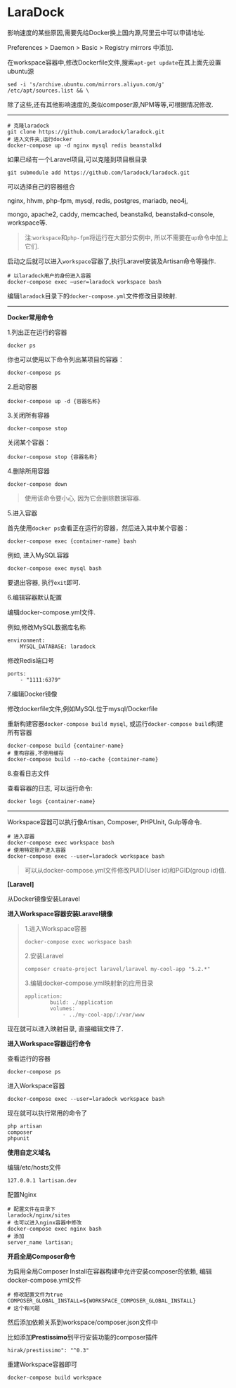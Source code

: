 # LaraDock

影响速度的某些原因,需要先给Docker换上国内源,阿里云中可以申请地址.

Preferences &gt; Daemon &gt; Basic &gt; Registry mirrors 中添加.

在workspace容器中,修改Dockerfile文件,搜索`apt-get update`在其上面先设置ubuntu源

```
sed -i 's/archive.ubuntu.com/mirrors.aliyun.com/g' /etc/apt/sources.list && \
```

除了这些,还有其他影响速度的,类似composer源,NPM等等,可根据情况修改.

---

```
# 克隆laradock
git clone https://github.com/Laradock/laradock.git
# 进入文件夹,运行docker
docker-compose up -d nginx mysql redis beanstalkd
```

如果已经有一个Laravel项目,可以克隆到项目根目录

```
git submodule add https://github.com/laradock/laradock.git
```

可以选择自己的容器组合

nginx, hhvm, php-fpm, mysql, redis, postgres, mariadb, neo4j,

mongo, apache2, caddy, memcached, beanstalkd, beanstalkd-console, workspace等.

> 注:`workspace`和`php-fpm`将运行在大部分实例中, 所以不需要在`up`命令中加上它们.

启动之后就可以进入`workspace`容器了,执行Laravel安装及Artisan命令等操作.

```
# 以laradock用户的身份进入容器
docker-compose exec —user=laradock workspace bash
```

编辑`laradock`目录下的`docker-compose.yml`文件修改目录映射.

---

**Docker常用命令**

1.列出正在运行的容器

```
docker ps
```

你也可以使用以下命令列出某项目的容器：

```
docker-compose ps
```

2.启动容器

```
docker-compose up -d {容器名称}
```

3.关闭所有容器

```
docker-compose stop
```

关闭某个容器：

```
docker-compose stop {容器名称}
```

4.删除所用容器

```
docker-compose down
```

> 使用该命令要小心, 因为它会删除数据容器.

5.进入容器

首先使用`docker ps`查看正在运行的容器，然后进入其中某个容器：

```
docker-compose exec {container-name} bash
```

例如, 进入MySQL容器

```
docker-compose exec mysql bash
```

要退出容器, 执行`exit`即可.

6.编辑容器默认配置

编辑docker-compose.yml文件.

例如,修改MySQL数据库名称

```
environment:
    MYSQL_DATABASE: laradock
```

修改Redis端口号

```
ports:
    - "1111:6379"
```

7.编辑Docker镜像

修改dockerfile文件,例如MySQL位于mysql/Dockerfile

重新构建容器`docker-compose build mysql`, 或运行`docker-compose build`构建所有容器

```
docker-compose build {container-name}
# 重构容器,不使用缓存
docker-compose build --no-cache {container-name}
```

8.查看日志文件

查看容器的日志, 可以运行命令:

```
docker logs {container-name}
```

---

Workspace容器可以执行像Artisan, Composer, PHPUnit, Gulp等命令.

```
# 进入容器
docker-compose exec workspace bash
# 使用特定账户进入容器
docker-compose exec --user=laradock workspace bash
```

> 可以从docker-compose.yml文件修改PUID\(User id\)和PGID\(group id\)值.

**\[Laravel\]**

从Docker镜像安装Laravel

**进入Workspace容器安装Laravel镜像**

> 1.进入Workspace容器
>
> ```
> docker-compose exec workspace bash
> ```
>
> 2.安装Laravel
>
> ```
> composer create-project laravel/laravel my-cool-app "5.2.*"
> ```
>
> 3.编辑docker-compose.yml映射新的应用目录
>
> ```
> application:
>         build: ./application
>         volumes:
>             - ../my-cool-app/:/var/www
> ```

现在就可以进入映射目录, 直接编辑文件了.

**进入Workspace容器运行命令**

查看运行的容器

```
docker-compose ps
```

进入Workspace容器

```
docker-compose exec --user=laradock workspace bash
```

现在就可以执行常用的命令了

```
php artisan
composer
phpunit
```

**使用自定义域名**

编辑/etc/hosts文件

```
127.0.0.1 lartisan.dev
```

配置Nginx

```
# 配置文件在目录下
laradock/nginx/sites
# 也可以进入nginx容器中修改
docker-compose exec nginx bash
# 添加
server_name lartisan;
```

**开启全局Composer命令**

为启用全局Composer Install在容器构建中允许安装composer的依赖, 编辑docker-compose.yml文件

```
# 修改配置文件为true
COMPOSER_GLOBAL_INSTALL=${WORKSPACE_COMPOSER_GLOBAL_INSTALL}
# 这个有问题
```

然后添加依赖关系到workspace/composer.json文件中

比如添加**Prestissimo**到平行安装功能的composer插件

```
hirak/prestissimo": "^0.3"
```

重建Workspace容器即可

```
docker-compose build workspace
```



